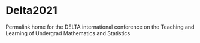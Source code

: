 # Delta2021
Permalink home for the DELTA international conference on the Teaching and Learning of Undergrad Mathematics and Statistics
